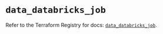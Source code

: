 # `data_databricks_job`

Refer to the Terraform Registry for docs: [`data_databricks_job`](https://registry.terraform.io/providers/databricks/databricks/1.37.0/docs/data-sources/job).
